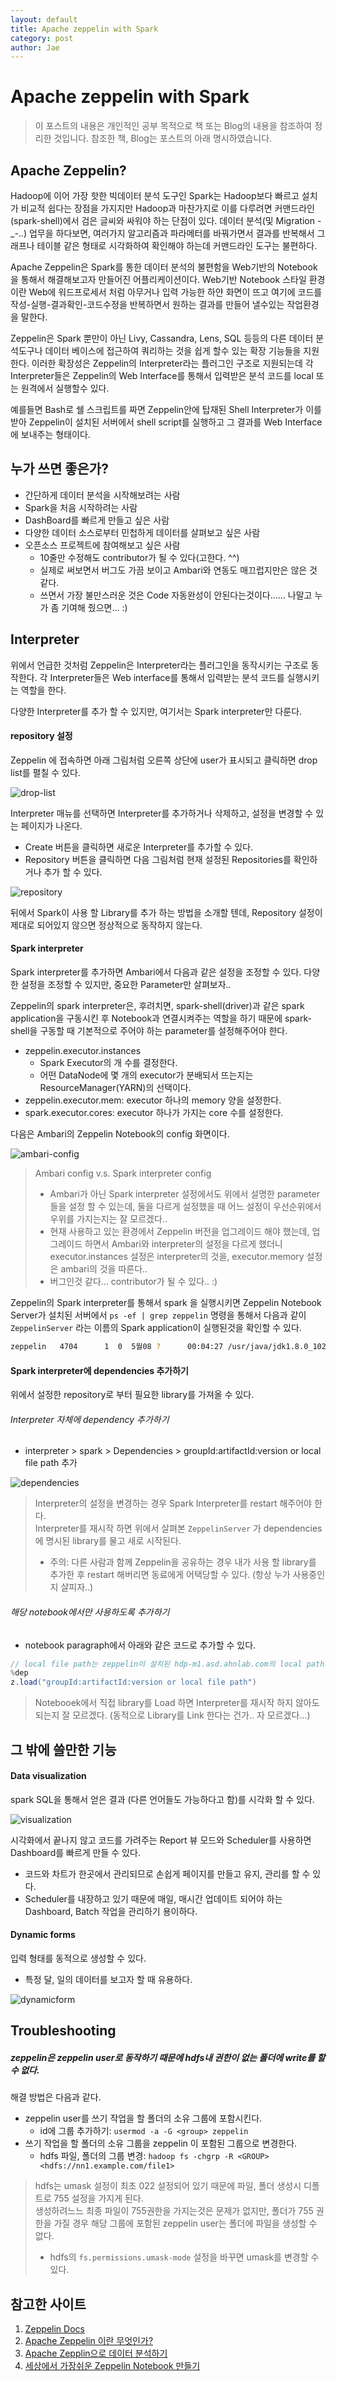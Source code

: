 ```yaml
---
layout: default
title: Apache zeppelin with Spark
category: post
author: Jae
---
```


# Apache zeppelin with Spark

> 이 포스트의 내용은 개인적인 공부 목적으로 책 또는 Blog의 내용을 참조하여 정리한 것입니다.
> 참조한 책, Blog는 포스트의 아래 명시하였습니다.

## Apache Zeppelin?

Hadoop에 이어 가장 핫한 빅데이터 분석 도구인 Spark는 Hadoop보다 빠르고 설치가 비교적 쉽다는 장점을 가지지만 Hadoop과 마찬가지로 이를 다루려면 커맨드라인(spark-shell)에서 검은 글씨와 싸워야 하는 단점이 있다. 데이터 분석(및 Migration - _-..) 업무을 하다보면, 여러가지 알고리즘과 파라메터를 바꿔가면서 결과를 반복해서 그래프나 테이블 같은 형태로 시각화하여 확인해야 하는데 커맨드라인 도구는 불편하다.

Apache Zeppelin은 Spark를 통한 데이터 분석의 불편함을 Web기반의 Notebook을 통해서 해결해보고자 만들어진 어플리케이션이다. Web기반 Notebook 스타일 환경이란 Web에 워드프로세서 처럼 아무거나 입력 가능한 하얀 화면이 뜨고 여기에 코드를 작성-실행-결과확인-코드수정을 반복하면서 원하는 결과를 만들어 낼수있는 작업환경을 말한다.

Zeppelin은 Spark 뿐만이 아닌 Livy, Cassandra, Lens, SQL 등등의 다른 데이터 분석도구나 데이터 베이스에 접근하여 쿼리하는 것을 쉽게 할수 있는 확장 기능들을 지원한다. 이러한 확장성은 Zeppelin의 Interpreter라는 플러그인 구조로 지원되는데 각 Interpreter들은 Zeppelin의 Web Interface를 통해서 입력받은 분석 코드를 local 또는 원격에서 실행할수 있다.

예를들면 Bash로 쉘 스크립트를 짜면 Zeppelin안에 탑재된 Shell Interpreter가 이를 받아 Zeppelin이 설치된 서버에서 shell script를 실행하고 그 결과를 Web Interface에 보내주는 형태이다.


## 누가 쓰면 좋은가?

* 간단하게 데이터 분석을 시작해보려는 사람
* Spark을 처음 시작하려는 사람
* DashBoard를 빠르게 만들고 싶은 사람
* 다양한 데이터 소스로부터 민첩하게 데이터를 살펴보고 싶은 사람
* 오픈소스 프로젝트에 참여해보고 싶은 사람
	* 10줄만 수정해도 contributor가 될 수 있다(고한다. ^^)
	* 실제로 써보면서 버그도 가끔 보이고 Ambari와 연동도 매끄럽지만은 않은 것 같다.
	* 쓰면서 가장 불만스러운 것은 Code 자동완성이 안된다는것이다...... 나말고 누가 좀 기여해 줬으면... :)

## Interpreter

위에서 언급한 것처럼 Zeppelin은 Interpreter라는 플러그인을 동작시키는 구조로 동작한다. 각 Interpreter들은 Web interface를 통해서 입력받는 분석 코드를 실행시키는 역할을 한다.

다양한 Interpreter를 추가 할 수 있지만, 여기서는 Spark interpreter만 다룬다.

#### repository 설정

Zeppelin 에 접속하면 아래 그림처럼 오른쪽 상단에 user가 표시되고 클릭하면 drop list를 펼칠 수 있다.

![drop-list](/images/apache-zeppelin-with-spark/drop-list.png)

Interpreter 매뉴를 선택하면 Interpreter를 추가하거나 삭제하고, 설정을 변경할 수 있는 페이지가 나온다.

* Create 버튼을 클릭하면 새로운 Interpreter를 추가할 수 있다.
* Repository 버튼을 클릭하면 다음 그림처럼 현재 설정된 Repositories를 확인하거나 추가 할 수 있다.


![repository](/images/apache-zeppelin-with-spark/repository.png)

뒤에서 Spark이 사용 할 Library를 추가 하는 방법을 소개할 텐데, Repository 설정이 제대로 되어있지 않으면 정상적으로 동작하지 않는다.

#### Spark interpreter

Spark interpreter를 추가하면 Ambari에서 다음과 같은 설정을 조정할 수 있다. 다양한 설정을 조정할 수 있지만, 중요한 Parameter만 살펴보자..

Zeppelin의 spark interpreter은, 후려치면, spark-shell(driver)과 같은 spark application을 구동시킨 후 Notebook과 연결시켜주는 역할을 하기 때문에 spark-shell을 구동할 때 기본적으로 주어야 하는 parameter를 설정해주어야 한다.

* zeppelin.executor.instances
	* Spark Executor의 개 수를 결정한다.
	* 어떤 DataNode에 몇 개의 executor가 분배되서 뜨는지는 ResourceManager(YARN)의 선택이다.
* zeppelin.executor.mem: executor 하나의 memory 양을 설정한다.
* spark.executor.cores: executor 하나가 가지는 core 수를 설정한다.

다음은 Ambari의 Zeppelin Notebook의 config 화면이다.

![ambari-config](/images/apache-zeppelin-with-spark/ambari-config.png)

> Ambari config v.s. Spark interpreter config
>
> * Ambari가 아닌 Spark interpreter 설정에서도 위에서 설명한 parameter들을 설정 할 수 있는데, 둘을 다르게 설정했을 때 어느 설정이 우선순위에서 우위를 가지는지는 잘 모르겠다..
> * 현재 사용하고 있는 환경에서 Zeppelin 버전을 업그레이드 해야 했는데, 업그레이드 하면서 Ambari와 interpreter의 설정을 다르게 했더니 executor.instances 설정은 interpreter의 것을, executor.memory 설정은 ambari의 것을 따른다..
> * 버그인것 같다... contributor가 될 수 있다.. :)

Zeppelin의 Spark interpreter를 통해서 spark 을 실행시키면 Zeppelin Notebook Server가 설치된 서버에서 `ps -ef | grep zeppelin` 명령을 통해서 다음과 같이 `ZeppelinServer` 라는 이름의 Spark application이 실행된것을 확인할 수 있다.

```bash
zeppelin   4704      1  0  5월08 ?      00:04:27 /usr/java/jdk1.8.0_102/bin/java -Dhdp.version=2.5.0.0-1245 -Dspark.executor.memory=12g -Dspark.executor.instances=10 -Dspark.yarn.queue=default -Dfile.encoding=UTF-8 -Xms1024m -Xmx1024m -XX:MaxPermSize=512m -Dlog4j.configuration=file:///usr/hdp/current/zeppelin-server/conf/log4j.properties -Dzeppelin.log.file=/var/log/zeppelin/zeppelin-zeppelin-hdp-m1.asd.ahnlab.com.log -cp ::/usr/hdp/current/zeppelin-server/lib/interpreter/*:/usr/hdp/current/zeppelin-server/lib/*:/usr/hdp/current/zeppelin-server/*::/usr/hdp/current/zeppelin-server/conf org.apache.zeppelin.server.ZeppelinServer
```

#### Spark interpreter에 dependencies 추가하기

위에서 설정한 repository로 부터 필요한 library를 가져올 수 있다.

###### Interpreter 자체에 dependency 추가하기
* interpreter > spark > Dependencies > groupId:artifactId:version or local file path 추가

![dependencies](/images/apache-zeppelin-with-spark/dependencies.png)

> Interpreter의 설정을 변경하는 경우 Spark Interpreter를 restart 해주어야 한다.  
> Interpreter를 재시작 하면 위에서 살펴본 `ZeppelinServer` 가 dependencies에 명시된 library를 물고 새로 시작된다.
>
> * 주의: 다른 사람과 함께 Zeppelin을 공유하는 경우 내가 사용 할 library를 추가한 후 restart 해버리면 동료에게 어택당할 수 있다. (항상 누가 사용중인지 살피자..)

###### 해당 notebook에서만 사용하도록 추가하기
* notebook paragraph에서 아래와 같은 코드로 추가할 수 있다.

```scala
// local file path는 zeppelin이 설치된 hdp-m1.asd.ahnlab.com의 local path
%dep
z.load("groupId:artifactId:version or local file path")
```

> Notebooek에서 직접 library를 Load 하면 Interpreter를 재시작 하지 않아도 되는지 잘 모르겠다. (동적으로 Library를 Link 한다는 건가.. 자 모르겠다...)

## 그 밖에 쓸만한 기능

#### Data visualization
spark SQL을 통해서 얻은 결과 (다른 언어들도 가능하다고 함)를 시각화 할 수 있다.

![visualization](/images/apache-zeppelin-with-spark/visualization.png)

시각화에서 끝나지 않고 코드를 가려주는 Report 뷰 모드와 Scheduler를 사용하면 Dashboard를 빠르게 만들 수 있다.

* 코드와 차트가 한곳에서 관리되므로 손쉽게 페이지를 만들고 유지, 관리를 할 수 있다.
* Scheduler를 내장하고 있기 때문에 매일, 매시간 업데이트 되어야 하는 Dashboard, Batch 작업을 관리하기 용이하다.

#### Dynamic forms
입력 형태를 동적으로 생성할 수 있다.
* 특정 달, 일의 데이터를 보고자 할 때 유용하다.

![dynamicform](/images/apache-zeppelin-with-spark/dynamicform.png)

## Troubleshooting

##### zeppelin은 zeppelin user로 동작하기 때문에 hdfs내 권한이 없는 폴더에 write를 할 수 없다.

해결 방법은 다음과 같다.

* zeppelin user를 쓰기 작업을 할 폴더의 소유 그룹에 포함시킨다.
	* id에 그룹 추가하기: `usermod -a -G <group> zeppelin`
* 쓰기 작업을 할 폴더의 소유 그룹을 zeppelin 이 포함된 그룹으로 변경한다.
	* hdfs 파일, 폴더의 그룹 변경: `hadoop fs -chgrp -R <GROUP> <hdfs://nn1.example.com/file1>`

> hdfs는 umask 설정이 최초 022 설정되어 있기 때문에 파일, 폴더 생성시 디폴트로 755 설정을 가지게 된다.  
> 생성하려느느 최종 파일이 755권한을 가지는것은 문제가 없지만, 폴더가 755 권한을 가질 경우 해당 그룹에 포함된 zeppelin user는 폴더에 파일을 생성할 수 없다.
>
>	* hdfs의 `fs.permissions.umask-mode` 설정을 바꾸면 umask를 변경할 수 있다.


## 참고한 사이트

1. [Zeppelin Docs](http://zeppelin.apache.org/docs/0.7.1/)
2. [Apache Zeppelin 이란 무엇인가?](https://medium.com/apache-zeppelin-stories/%EC%98%A4%ED%94%88%EC%86%8C%EC%8A%A4-%EC%9D%BC%EA%B8%B0-2-apache-zeppelin-%EC%9D%B4%EB%9E%80-%EB%AC%B4%EC%97%87%EC%9D%B8%EA%B0%80-f3a520297938#.19l8s4gvd)
3. [Apache Zepplin으로 데이터 분석하기](https://www.slideshare.net/sangwookimme/apachezeppelin)
4. [세상에서 가장쉬운 Zeppelin Notebook 만들기](https://www.slideshare.net/SooKyungChoi/zeppelin-notebookss)

